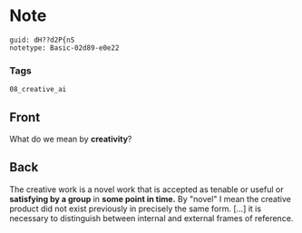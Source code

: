 # Note
```
guid: dH??d2P{nS
notetype: Basic-02d89-e0e22
```

### Tags
```
08_creative_ai
```

## Front
What do we mean by <b>creativity</b>?

## Back
The creative work is a novel work that is accepted as tenable or
useful or <b>satisfying by a group</b> in <b>some point in
time.</b> By "novel" I mean the creative product did not exist
previously in precisely the same form. [...] it is necessary to
distinguish between internal and external frames of reference.
